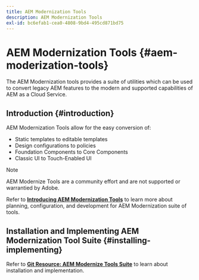 ```yaml
---
title: AEM Modernization Tools
description: AEM Modernization Tools
exl-id: bc6efab1-cea0-4808-9bd4-495cd871bd75
---
```

# AEM Modernization Tools {#aem-moderization-tools}

The AEM Modernization tools provides a suite of utilities which can be used to convert legacy AEM features to the modern and supported capabilities of AEM as a Cloud Service.


## Introduction {#introduction}

AEM Modernization Tools allow for the easy conversion of:

* Static templates to editable templates
* Design configurations to policies
* Foundation Components to Core Components
* Classic UI to Touch-Enabled UI

>[!NOTE]
>AEM Modernize Tools are a community effort and are not supported or warrantied by Adobe.

Refer to **[Introducing AEM Modernization Tools](https://opensource.adobe.com/aem-modernize-tools/)** to learn more about planning, configuration, and  development for AEM Modernization suite of tools.

## Installation and Implementing AEM Modernization Tool Suite {#installing-implementing}

Refer to **[Git Resource: AEM Modernize Tools Suite](https://github.com/adobe/aem-modernize-tools)** to learn about installation and implementation.

